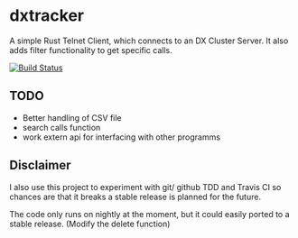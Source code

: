 # dxtracker

A simple Rust Telnet Client, which connects to an DX Cluster Server. It also adds filter functionality to get specific calls.

[![Build Status](https://travis-ci.org/DD5HT/dxtracker.svg?branch=master)](https://travis-ci.org/DD5HT/dxtracker)

## TODO

+ Better handling of CSV file
+ search calls function
+ work extern api for interfacing with other programms

## Disclaimer
I also use this project to experiment with git/ github TDD and Travis CI so chances are that it breaks a stable
release is planned for the future.

The code only runs on nightly at the moment, but it could easily ported to a stable release.
(Modify the delete function)
